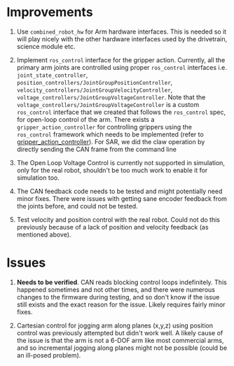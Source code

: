 
# Improvements

1. Use `combined_robot_hw` for Arm hardware interfaces. This is needed so it will play nicely with the other hardware interfaces used by the drivetrain, science module etc.

1. Implement `ros_control` interface for the gripper action. Currently, all the primary arm joints are controlled using proper `ros_control` interfaces i.e. `joint_state_controller`, `position_controllers/JointGroupPositionController`, `velocity_controllers/JointGroupVelocityController`, `voltage_controllers/JointGroupVoltageController`. Note that the `voltage_controllers/JointGroupVoltageController` is a custom `ros_control` interface that we created that follows the `ros_control` spec, for open-loop control of the arm. There exists a `gripper_action_controller` for controlling grippers using the `ros_control` framework which needs to be implemented (refer to [gripper_action_controller](https://github.com/ros-controls/ros_controllers/tree/melodic-devel/gripper_action_controller)). For SAR, we did the claw operation by directly sending the CAN frame from the command line

1. The Open Loop Voltage Control is currently not supported in simulation, only for the real robot, shouldn't be too much work to enable it for simulation too.

1. The CAN feedback code needs to be tested and might potentially need minor fixes. There were issues with getting sane encoder feedback from the joints before, and could not be tested.

1. Test velocity and position control with the real robot. Could not do this previously because of a lack of position and velocity feedback (as mentioned above).

# Issues

1. **Needs to be verified**. CAN reads blocking control loops indefinitely. This happened sometimes and not other times, and there were numerous changes to the firmware during testing, and so don't know if the issue still exists and the exact reason for the issue. Likely requires fairly minor fixes.

1. Cartesian control for jogging arm along planes (x,y,z) using position control was previously attempted but didn't work well. A likely cause of the issue is that the arm is not a 6-DOF arm like most commercial arms, and so incremental jogging along planes might not be possible (could be an ill-posed problem). 